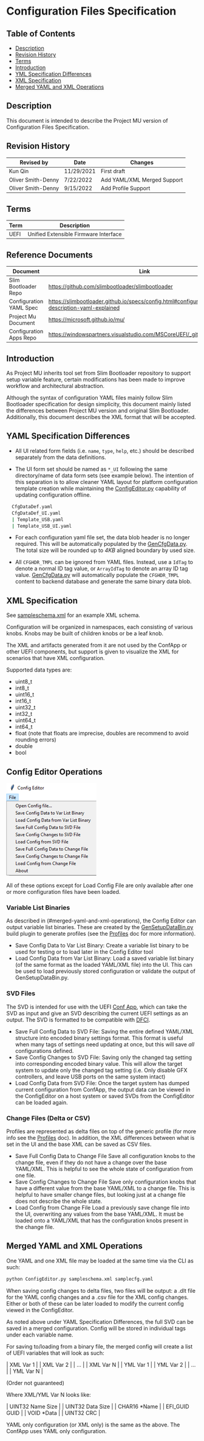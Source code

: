 # Configuration Files Specification

## Table of Contents

- [Description](#description)
- [Revision History](#revision-history)
- [Terms](#terms)
- [Introduction](#introduction)
- [YML Specification Differences](#yaml-specification-differences)
- [XML Specification](#xml-specification)
- [Merged YAML and XML Operations](#merged-yaml-and-xml-operations)

## Description

This document is intended to describe the Project MU version of Configuration Files Specification.

## Revision History

| Revised by   | Date      | Changes           |
| ------------ | --------- | ------------------|
| Kun Qin   | 11/29/2021| First draft |
| Oliver Smith-Denny | 7/22/2022 | Add YAML/XML Merged Support |
| Oliver Smith-Denny | 9/15/2022 | Add Profile Support |

## Terms

| Term   | Description                     |
| ------ | ------------------------------- |
| UEFI | Unified Extensible Firmware Interface |

## Reference Documents

| Document                                  | Link                                |
| ----------------------------------------- | ----------------------------------- |
| Slim Bootloader Repo | <https://github.com/slimbootloader/slimbootloader> |
| Configuration YAML Spec | <https://slimbootloader.github.io/specs/config.html#configuration-description-yaml-explained> |
| Project Mu Document | <https://microsoft.github.io/mu/> |
| Configuration Apps Repo | <https://windowspartners.visualstudio.com/MSCoreUEFI/_git/mu_config_apps> |

## Introduction

As Project MU inherits tool set from Slim Bootloader repository to support setup variable feature, certain modifications
has been made to improve workflow and architectural abstraction.

Although the syntax of configuration YAML files mainly follow Slim Bootloader specification for design simplicity, this
document mainly listed the differences between Project MU version and original Slim Bootloader. Additionally, this document
describes the XML format that will be accepted.

## YAML Specification Differences

- All UI related form fields (i.e. `name`, `type`, `help`, etc.) should be described separately from the data definitions.

- The UI form set should be named as `*_UI` following the same directory/name of data form sets (see example below). The
intention of this separation is to allow cleaner YAML layout for platform configuration template creation while maintaining
the [ConfigEditor.py](../../Tools/ConfigEditor.py) capability of updating configuration offline.

```bash
  CfgDataDef.yaml
  CfgDataDef_UI.yaml
  | Template_USB.yaml
  | Template_USB_UI.yaml
```

- For each configuration yaml file set, the data blob header is no longer required. This will be automatically populated
by the [GenCfgData.py](../../Tools/GenCfgData.py). The total size will be rounded up to *4KB* aligned boundary by used
size.

- All `CFGHDR_TMPL` can be ignored from YAML files. Instead, use a `IdTag` to denote a normal ID tag value, or `ArrayIdTag`
to denote an array ID tag value. [GenCfgData.py](../../Tools/GenCfgData.py) will automatically populate the `CFGHDR_TMPL`
content to backend database and generate the same binary data blob.

## XML Specification

See [sampleschema.xml](../../Tools/sampleschema.xml) for an example XML schema.

Configuration will be organized in namespaces, each consisting of various knobs. Knobs may be built of children knobs
or be a leaf knob.

The XML and artifacts generated from it are not used by the ConfApp or other UEFI components, but support is given to
visualize the XML for scenarios that have XML configuration.

Supported data types are:

- uint8_t
- int8_t
- uint16_t
- int16_t
- uint32_t
- int32_t
- uint64_t
- int64_t
- float (note that floats are imprecise, doubles are recommend to avoid rounding errors)
- double
- bool

## Config Editor Operations

![Config Editor Options](./Images/ConfigEditorOptions.png)

All of these options except for Load Config File are only available after one or more configuration files have been
loaded.

### Variable List Binaries

As described in (#merged-yaml-and-xml-operations), the Config Editor can output variable list binaries. These are
created by the [GenSetupDataBin.py](../../Plugins/GenSetupDataBin/GenSetupDataBin.py) build plugin to generate
profiles (see the [Profiles](../Profiles/Overview.md) doc for more information).

- Save Config Data to Var List Binary:
  Create a variable list binary to be used for testing or to load later in the Config Editor tool
- Load Config Data from Var List Binary:
  Load a saved variable list binary (of the same format as the loaded YAML/XML file) into the UI. This can be used
  to load previously stored configuration or validate the output of GenSetupDataBin.py.

### SVD Files

The SVD is intended for use with the UEFI [Conf App](../../ConfApp/), which can take the SVD as input
and give an SVD describing the current UEFI settings as an output. The SVD is formatted to be compatible
with [DFCI](https://github.com/microsoft/mu_plus/tree/release/202202/DfciPkg).

- Save Full Config Data to SVD File:
    Saving the entire defined YAML/XML structure into encoded binary settings format. This format is useful when many
    tags of settings need updating at once, but this will save *all* configurations defined.
- Save Config Changes to SVD File:
    Saving only the changed tag setting into corresponding encoded binary value. This will allow the target system to
    update only the changed tag setting (i.e. Only disable GFX controllers, and leave USB ports on the same system
    intact)
- Load Config Data from SVD File:
    Once the target system has dumped current configuration from ConfApp, the output data can be viewed in
    the ConfigEditor on a host system or saved SVDs from the ConfigEditor can be loaded again.

### Change Files (Delta or CSV)

Profiles are represented as delta files on top of the generic profile (for more info see the
[Profiles](../Profiles/Overview.md) doc). In addition, the XML differences between what is set in the UI and the base
XML can be saved as CSV files.

- Save Full Config Data to Change File
  Save all configuration knobs to the change file, even if they do not have a change over the base YAML/XML. This is
  helpful to see the whole state of configuration from one file.
- Save Config Changes to Change File
  Save only configuration knobs that have a different value from the base YAML/XML to a change file. This is helpful to
  have smaller change files, but looking just at a change file does not describe the whole state.
- Load Config from Change File
  Load a previously save change file into the UI, overwriting any values from the base YAML/XML. It must be loaded onto
  a YAML/XML that has the configuration knobs present in the change file.

## Merged YAML and XML Operations

One YAML and one XML file may be loaded at the same time via the CLI as such:

```bash
python ConfigEditor.py sampleschema.xml samplecfg.yaml
```

When saving config changes to delta files, two files will be output: a .dlt file for the YAML
config changes and a .csv file for the XML config changes. Either or both of these can be later
loaded to modify the current config viewed in the ConfigEditor.

As noted above under YAML Specification Differences, the full SVD can be saved in a merged
configuration. Config will be stored in individual tags under each variable name.

For saving to/loading from a binary file, the merged config will create a list of UEFI variables
that will look as such:

|   XML Var 1  |
|   XML Var 2  |
|      ...     |
|   XML Var N  |
|   YML Var 1  |
|   YML Var 2  |
|      ...     |
|   YML Var N  |

(Order not guaranteed)

Where XML/YML Var N looks like:

|   UINT32   Name Size   |
|   UINT32   Data Size   |
|   CHAR16   \*Name       |
|   EFI_GUID GUID        |
|   VOID     \*Data       |
|   UINT32   CRC         |

YAML only configuration (or XML only) is the same as the above. The ConfApp uses YAML only configuration.
